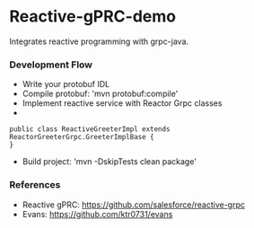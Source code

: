 Reactive-gPRC-demo
===================

Integrates reactive programming with grpc-java.

### Development Flow

* Write your protobuf IDL
* Compile protobuf:  'mvn protobuf:compile'
* Implement reactive service with Reactor Grpc classes
* 
```
public class ReactiveGreeterImpl extends ReactorGreeterGrpc.GreeterImplBase {
}
```

* Build project: 'mvn -DskipTests clean package'


### References

* Reactive gPRC: https://github.com/salesforce/reactive-grpc
* Evans: https://github.com/ktr0731/evans
